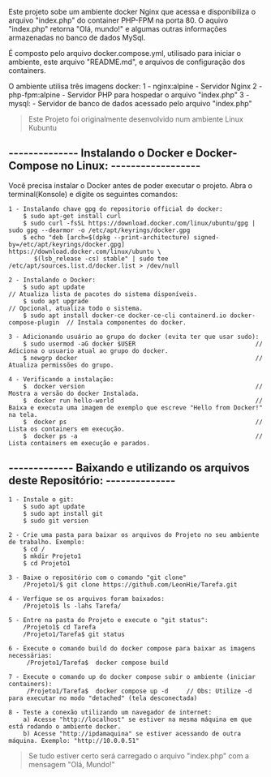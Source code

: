  
  Este projeto sobe um ambiente docker Nginx que acessa e disponibiliza o arquivo "index.php" do container PHP-FPM na porta 80. 
 O aquivo "index.php" retorna "Olá, mundo!" e algumas outras informações armazenadas no banco de dados MySql.
 
  É composto pelo arquivo docker.compose.yml, utilisado para iniciar o ambiente, este arquivo "README.md", e arquivos de configuração dos containers.
 
  O ambiente utilisa três imagens docker:
 	1 - nginx:alpine		-	Servidor Nginx
	2 - php-fpm:alpine		-	Servidor PHP para hospedar o arquivo "index.php"
	3 - mysql:				-	Servidor de banco de dados acessado pelo arquivo "index.php"
 
 > Este Projeto foi originalmente desenvolvido num ambiente Linux Kubuntu

 
## --------------  Instalando o Docker e Docker-Compose no Linux: ------------------
  Você precisa instalar o Docker antes de poder executar o projeto.
  Abra o terminal(Konsole) e digite os seguintes comandos:
 
	1 - Instalando chave gpg do repositorio official do docker:
		$ sudo apt-get install curl														
		$ sudo curl -fsSL https://download.docker.com/linux/ubuntu/gpg | sudo gpg --dearmor -o /etc/apt/keyrings/docker.gpg
		$ echo "deb [arch=$(dpkg --print-architecture) signed-by=/etc/apt/keyrings/docker.gpg] https://download.docker.com/linux/ubuntu \
	       $(lsb_release -cs) stable" | sudo tee /etc/apt/sources.list.d/docker.list > /dev/null

	2 - Instalando o Docker:
		$ sudo apt update																// Atualiza lista de pacotes do sistema disponíveis.
		$ sudo apt upgrade 																// Opcional, atualiza todo o sistema.
		$ sudo apt install docker-ce docker-ce-cli containerd.io docker-compose-plugin	// Instala componentes do docker.
	
	3 - Adicionando usuário ao grupo do docker (evita ter que usar sudo):
		$ sudo usermod -aG docker $USER									// Adiciona o usuario atual ao grupo do docker.
		$ newgrp docker													// Atualiza permissões do grupo.
	
	4 - Verificando a instalação:
		$  docker version												// Mostra a versão do docker Instalada.
		$  docker run hello-world										// Baixa e executa uma imagem de exemplo que escreve "Hello from Docker!" na tela.
		$  docker ps													// Lista os containers em execução.
		$  docker ps -a													// Lista containers em execução e parados.
		
	
## -------------  Baixando e utilizando os arquivos deste Repositório: --------------
 
	1 - Instale o git:
		$ sudo apt update
		$ sudo apt install git
		$ sudo git version

	2 - Crie uma pasta para baixar os arquivos do Projeto no seu ambiente de trabalho. Exemplo:
		$ cd /
		$ mkdir Projeto1
		$ cd Projeto1
		
	3 - Baixe o repositório com o comando "git clone"
		/Projeto1/$ git clone https://github.com/LeonHie/Tarefa.git
		
	4 - Verfique se os arquivos foram baixados:
		/Projeto1$ ls -lahs Tarefa/
		
	5 -	Entre na pasta do Projeto e execute o "git status":
		/Projeto1$ cd Tarefa
		/Projeto1/Tarefa$ git status
		
	6 - Execute o comando build do docker compose para baixar as imagens necessárias:
		 /Projeto1/Tarefa$	docker compose build
		 
	7 - Execute o comando up do docker compose subir o ambiente (iniciar containers):
		 /Projeto1/Tarefa$	docker compose up -d     // Obs: Utilize -d para executar no modo "detached" (tela desconectada)
		 
	8 - Teste a conexão utilizando um navegador de internet:
		a) Acesse "http://localhost" se estiver na mesma máquina em que está rodando o ambiente docker.
		b) Acesse "http://ipdamaquina" se estiver acessando de outra máquina. Exemplo: "http://10.0.0.51" 
		
> Se tudo estiver certo será carregado o arquivo "index.php" com a mensagem "Olá, Mundo!"
		
		
	
		
		
